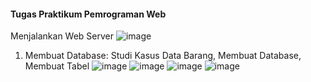 #### Tugas Praktikum Pemrograman Web

Menjalankan Web Server 
![image](https://github.com/user-attachments/assets/650c6594-a0b3-4009-b6aa-bc97a146e0a5)

1. Membuat Database: Studi Kasus Data Barang, Membuat Database, Membuat Tabel
   ![image](https://github.com/user-attachments/assets/a21a5597-d52e-4538-a34e-bb734d070b01)
   ![image](https://github.com/user-attachments/assets/34100a46-411a-4419-b875-aa4ce0f2bd0f)
   ![image](https://github.com/user-attachments/assets/ab04eb36-f058-466f-a494-101f1408bfa4)
   ![image](https://github.com/user-attachments/assets/941907e8-e53b-4b83-a219-8fa5f4bc422d)
